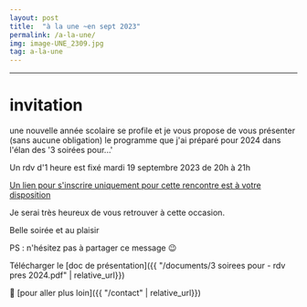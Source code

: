 ```yaml
---
layout: post
title:  "à la une ~en sept 2023"
permalink: /a-la-une/
img: image-UNE_2309.jpg
tag: a-la-une
---
```

****

# invitation

une nouvelle année scolaire se profile et je vous propose de vous présenter (sans aucune obligation) le programme que j'ai préparé pour 2024 dans l'élan des '3 soirées pour...' 

Un rdv d'1 heure est fixé
mardi 19 septembre 2023 de 20h à 21h

[Un lien pour s'inscrire uniquement pour cette rencontre est à votre disposition](https://framaforms.org/des-rendez-vous-pour-2024-inscription-1692807839)

Je serai très heureux de vous retrouver à cette occasion.

Belle soirée et au plaisir  

PS : n'hésitez pas à partager ce message 😉️

Télécharger le [doc de présentation]({{ "/documents/3 soirees pour - rdv pres 2024.pdf" | relative_url}})

👣 [pour aller plus loin]({{ "/contact"  | relative_url}})

